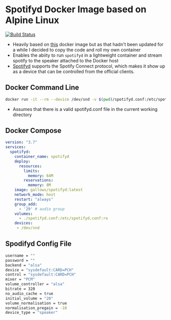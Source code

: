 # Spotifyd Docker Image based on Alpine Linux

[![Build Status](https://dev.azure.com/gallowst/docker/_apis/build/status/gallowst.spotifyd?branchName=main)](https://dev.azure.com/gallowst/docker/_build/latest?definitionId=29&branchName=main)

 - Heavily based on [this](https://hub.docker.com/r/rohmilkaese/spotifyd) docker image but as that hadn't been updated for a while I decided to copy the code and roll my own container
 - Enables the abiity to run `spotifyd` in a lightweight container and stream spotify to the speaker attached to the Docker host 
- [Spotifyd](https://github.com/Spotifyd/spotifyd) supports the Spotify Connect protocol, which makes it show up as a device that can be controlled from the official clients.

## Docker Command Line

~~~bash
docker run -it --rm --device /dev/snd -v $(pwd)/spotifyd.conf:/etc/spotifyd.conf gallows/spotifyd:latest
~~~

- Assumes that there is a valid spotifyd.conf file in the current working directory

## Docker Compose

~~~yaml
version: "3.7"
services:
  spotifyd:
    container_name: spotifyd
    deploy:
      resources:
        limits:
          memory: 64M
        reservations:
          memory: 8M
    image: gallows/spotifyd:latest
    network_mode: host
    restart: "always"
    group_add:
      - '29' # audio group
    volumes:
      - ./spotifyd.conf:/etc/spotifyd.conf:ro
    devices:
     - /dev/snd
~~~

## Spodifyd Config File

~~~bash
username = ""
password = ""
backend = "alsa"
device = "sysdefault:CARD=PCH"
control = "sysdefault:CARD=PCH"
mixer = "PCM"
volume_controller = "alsa"
bitrate = 320
no_audio_cache = true
initial_volume = "20"
volume_normalisation = true
normalisation_pregain = -10
device_type = "speaker"
~~~
